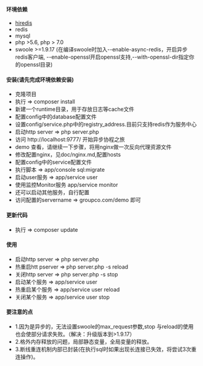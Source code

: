 #### 环境依赖
- [hiredis](https://github.com/redis/hiredis)
- redis
- mysql
- php >5.6, php > 7.0
- swoole >=1.9.17 (在编译swoole时加入--enable-async-redis，开启异步redis客户端, --enable-openssl开启openssl支持,--with-openssl-dir指定你的openssl目录)

#### 安装(请先完成环境依赖安装)
- 克隆项目
- 执行 => composer install
- 新建一个runtime目录，用于存放日志等cache文件
- 配置config中的database配置文件
- 设置config/service.php中的registry_address.目前只支持redis作为服务中心
- 启动http server => php server.php
- 访问 http://localhost:9777/ 开始异步协程之旅
- demo 查看，请继续一下步骤，将用nginx做一次反向代理资源文件
- 修改配置nginx，见doc/nginx.md,配置hosts
- 配置config中的service配置文件
- 执行脚本 => app/console sql:migrate 
- 启动user服务 => app/service user
- 使用监控Monitor服务 app/service monitor
- 还可以启动其他服务，自行配置
- 访问配置的servername => groupco.com/demo 即可

#### 更新代码
- 执行 => composer update

#### 使用
- 启动http server => php server.php
- 热重启htt pserver => php server.php -s reload
- 关闭http server => php server.php -s stop
- 启动某个服务 => app/service user
- 热重启某个服务 => app/service user reload
- 关闭某个服务 => app/service user stop

#### 要注意的点
- 1.因为是异步的，无法设置swoole的max_request参数,stop 与reload的使用也会使部分请求失败。（解决：升级版本到>1.9.17）
- 2.格外内存释放的问题，局部静态变量，全局变量的释放。
- 3.断线重连机制内部已封装(在执行sql时如果出现长连接已失效，将尝试3次重连操作)。
